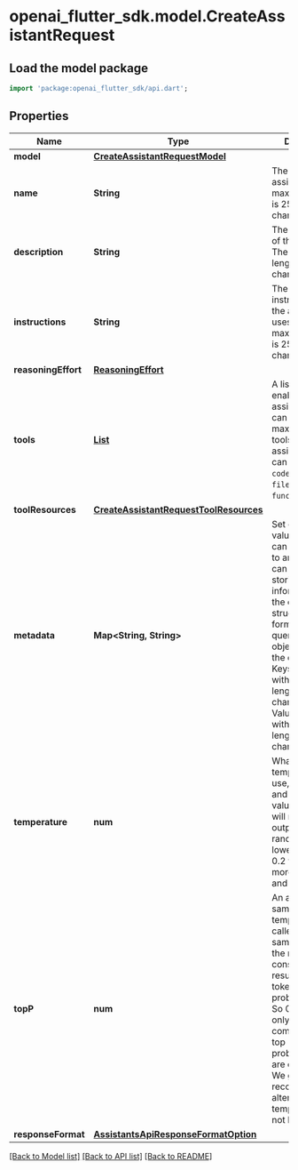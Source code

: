 # openai_flutter_sdk.model.CreateAssistantRequest

## Load the model package
```dart
import 'package:openai_flutter_sdk/api.dart';
```

## Properties
Name | Type | Description | Notes
------------ | ------------- | ------------- | -------------
**model** | [**CreateAssistantRequestModel**](CreateAssistantRequestModel.md) |  | 
**name** | **String** | The name of the assistant. The maximum length is 256 characters.  | [optional] 
**description** | **String** | The description of the assistant. The maximum length is 512 characters.  | [optional] 
**instructions** | **String** | The system instructions that the assistant uses. The maximum length is 256,000 characters.  | [optional] 
**reasoningEffort** | [**ReasoningEffort**](ReasoningEffort.md) |  | [optional] 
**tools** | [**List<AssistantObjectToolsInner>**](AssistantObjectToolsInner.md) | A list of tool enabled on the assistant. There can be a maximum of 128 tools per assistant. Tools can be of types `code_interpreter`, `file_search`, or `function`.  | [optional] [default to const []]
**toolResources** | [**CreateAssistantRequestToolResources**](CreateAssistantRequestToolResources.md) |  | [optional] 
**metadata** | **Map<String, String>** | Set of 16 key-value pairs that can be attached to an object. This can be useful for storing additional information about the object in a structured format, and querying for objects via API or the dashboard.   Keys are strings with a maximum length of 64 characters. Values are strings with a maximum length of 512 characters.  | [optional] [default to const {}]
**temperature** | **num** | What sampling temperature to use, between 0 and 2. Higher values like 0.8 will make the output more random, while lower values like 0.2 will make it more focused and deterministic.  | [optional] [default to 1]
**topP** | **num** | An alternative to sampling with temperature, called nucleus sampling, where the model considers the results of the tokens with top_p probability mass. So 0.1 means only the tokens comprising the top 10% probability mass are considered.  We generally recommend altering this or temperature but not both.  | [optional] [default to 1]
**responseFormat** | [**AssistantsApiResponseFormatOption**](AssistantsApiResponseFormatOption.md) |  | [optional] 

[[Back to Model list]](../README.md#documentation-for-models) [[Back to API list]](../README.md#documentation-for-api-endpoints) [[Back to README]](../README.md)


